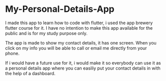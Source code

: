 # My-Personal-Details-App
I made this app to learn how to code with flutter, i used the app brewery flutter course for it. I have no intention to make this app available for the public and is for my study purpose only.

The app is made to show my contact details, it has one screen. When you click on my info you will be able to call or email me directly from your phone.

If i would have a future use for it, i would make it so everybody can use it as a personal details app where you can easiliy put your contact details in with the help of a dashboard.
